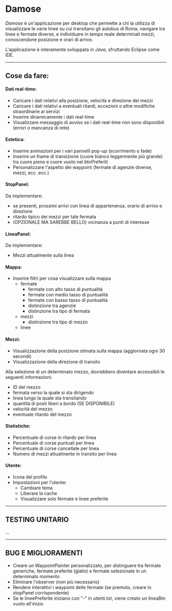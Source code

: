 # Damose
*Damose* è un'applicazione per desktop che permette a chi la utilizza di visualizzare le varie linee su cui transitano gli autobus di Roma, navigare tra linee e fermate diverse, e individuare in tempo reale determinati mezzi, conoscendone posizione e orari di arrivo.

L'applicazione è interamente sviluppata in *Java*, sfruttando Eclipse come IDE. 

___

## Cose da fare:

#### Dati real-time:
- Caricare i dati relativi alla posizione, velocità e direzione dei mezzi
- Caricare i dati relativi a eventuali ritardi, eccezioni o altre modifiche straordinarie ai servizi
- Inserire dinamicamente i dati real-time
- Visualizzare messaggio di avviso se i dati real-time non sono disponibili (errori o mancanza di rete)

#### Estetica:
- Inserire animazioni per i vari pannelli pop-up (scorrimento o fade)
- Inserire un frame di transizione (cuore bianco leggermente più grande) tra cuore pieno e cuore vuoto nel btnPreferiti
- Personalizzare l'aspetto dei waypoint (fermate di agenzie diverse, mezzi, ecc. ecc.)

#### StopPanel:
Da implementare:
- se presenti, prossimi arrivi con linea di appartenenza, orario di arrivo e direzione
- ritardo tipico dei mezzi per tale fermata
- (OPZIONALE MA SAREBBE BELLO) vicinanza a punti di interesse

#### LineaPanel:
Da implementare:
- Mezzi attualmente sulla linea

#### Mappa:
- Inserire filtri per cosa visualizzare sulla mappa
	- fermate
		- fermate con alto tasso di puntualità
		- fermate con medio tasso di puntualità
		- fermate con basso tasso di puntualità
		- distinzione tra agenzie
		- distinzione tra tipo di fermata
	- mezzi
		- distinzione tra tipo di mezzo
	- linee

#### Mezzi:
- Visualizzazione della posizione stimata sulla mappa (aggiornata ogni 30 secondi)
- Visualizzazione della direzione di transito

Alla selezione di un determinato mezzo, dovrebbero diventare accessibili le seguenti informazioni:
- ID del mezzo
- fermata verso la quale si sta dirigendo
- linea lungo la quale sta transitando
- quantità di posti liberi a bordo (SE DISPONIBILE)
- velocità del mezzo
- eventuale ritardo del mezzo

#### Statistiche:
- Percentuale di corse in ritardo per linea
- Percentuale di corse puntuali per linea
- Percentuale di corse cancellate per linea
- Numero di mezzi attualmente in transito per linea

#### Utente:
- Icona del profilo
- Impostazioni per l'utente:
  - Cambiare tema
  - Liberare la cache
  - Visualizzare solo fermate e linee preferite
___

## TESTING UNITARIO
...
___

## BUG E MIGLIORAMENTI
- Creare un WaypointPainter personalizzato, per distinguere tra fermate generiche, fermate preferite (giallo) e fermate selezionate in un determinato momento
- Eliminare l'observer (non più necessario)
- Rendere interattivi i waypoint delle fermate (se premuto, creare lo stopPanel corrispondente)
- Se le lineePreferite iniziano con "-" in utenti.txt, viene creato un lineaBtn vuoto all'inizio